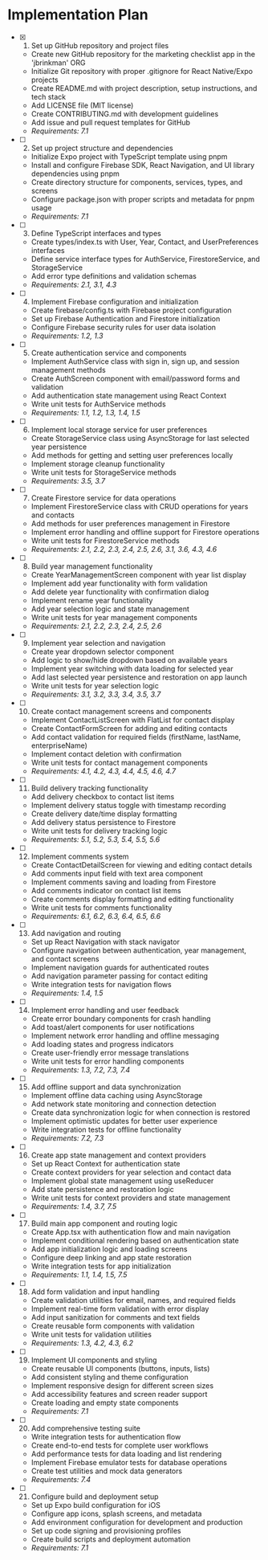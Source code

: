 # Implementation Plan

- [x] 1. Set up GitHub repository and project files
  - Create new GitHub repository for the marketing checklist app in the 'jbrinkman' ORG
  - Initialize Git repository with proper .gitignore for React Native/Expo projects
  - Create README.md with project description, setup instructions, and tech stack
  - Add LICENSE file (MIT license)
  - Create CONTRIBUTING.md with development guidelines
  - Add issue and pull request templates for GitHub
  - _Requirements: 7.1_

- [ ] 2. Set up project structure and dependencies
  - Initialize Expo project with TypeScript template using pnpm
  - Install and configure Firebase SDK, React Navigation, and UI library dependencies using pnpm
  - Create directory structure for components, services, types, and screens
  - Configure package.json with proper scripts and metadata for pnpm usage
  - _Requirements: 7.1_

- [ ] 3. Define TypeScript interfaces and types
  - Create types/index.ts with User, Year, Contact, and UserPreferences interfaces
  - Define service interface types for AuthService, FirestoreService, and StorageService
  - Add error type definitions and validation schemas
  - _Requirements: 2.1, 3.1, 4.3_

- [ ] 4. Implement Firebase configuration and initialization
  - Create firebase/config.ts with Firebase project configuration
  - Set up Firebase Authentication and Firestore initialization
  - Configure Firebase security rules for user data isolation
  - _Requirements: 1.2, 1.3_

- [ ] 5. Create authentication service and components
  - Implement AuthService class with sign in, sign up, and session management methods
  - Create AuthScreen component with email/password forms and validation
  - Add authentication state management using React Context
  - Write unit tests for AuthService methods
  - _Requirements: 1.1, 1.2, 1.3, 1.4, 1.5_

- [ ] 6. Implement local storage service for user preferences
  - Create StorageService class using AsyncStorage for last selected year persistence
  - Add methods for getting and setting user preferences locally
  - Implement storage cleanup functionality
  - Write unit tests for StorageService methods
  - _Requirements: 3.5, 3.7_

- [ ] 7. Create Firestore service for data operations
  - Implement FirestoreService class with CRUD operations for years and contacts
  - Add methods for user preferences management in Firestore
  - Implement error handling and offline support for Firestore operations
  - Write unit tests for FirestoreService methods
  - _Requirements: 2.1, 2.2, 2.3, 2.4, 2.5, 2.6, 3.1, 3.6, 4.3, 4.6_

- [ ] 8. Build year management functionality
  - Create YearManagementScreen component with year list display
  - Implement add year functionality with form validation
  - Add delete year functionality with confirmation dialog
  - Implement rename year functionality
  - Add year selection logic and state management
  - Write unit tests for year management components
  - _Requirements: 2.1, 2.2, 2.3, 2.4, 2.5, 2.6_

- [ ] 9. Implement year selection and navigation
  - Create year dropdown selector component
  - Add logic to show/hide dropdown based on available years
  - Implement year switching with data loading for selected year
  - Add last selected year persistence and restoration on app launch
  - Write unit tests for year selection logic
  - _Requirements: 3.1, 3.2, 3.3, 3.4, 3.5, 3.7_

- [ ] 10. Create contact management screens and components
  - Implement ContactListScreen with FlatList for contact display
  - Create ContactFormScreen for adding and editing contacts
  - Add contact validation for required fields (firstName, lastName, enterpriseName)
  - Implement contact deletion with confirmation
  - Write unit tests for contact management components
  - _Requirements: 4.1, 4.2, 4.3, 4.4, 4.5, 4.6, 4.7_

- [ ] 11. Build delivery tracking functionality
  - Add delivery checkbox to contact list items
  - Implement delivery status toggle with timestamp recording
  - Create delivery date/time display formatting
  - Add delivery status persistence to Firestore
  - Write unit tests for delivery tracking logic
  - _Requirements: 5.1, 5.2, 5.3, 5.4, 5.5, 5.6_

- [ ] 12. Implement comments system
  - Create ContactDetailScreen for viewing and editing contact details
  - Add comments input field with text area component
  - Implement comments saving and loading from Firestore
  - Add comments indicator on contact list items
  - Create comments display formatting and editing functionality
  - Write unit tests for comments functionality
  - _Requirements: 6.1, 6.2, 6.3, 6.4, 6.5, 6.6_

- [ ] 13. Add navigation and routing
  - Set up React Navigation with stack navigator
  - Configure navigation between authentication, year management, and contact screens
  - Implement navigation guards for authenticated routes
  - Add navigation parameter passing for contact editing
  - Write integration tests for navigation flows
  - _Requirements: 1.4, 1.5_

- [ ] 14. Implement error handling and user feedback
  - Create error boundary components for crash handling
  - Add toast/alert components for user notifications
  - Implement network error handling and offline messaging
  - Add loading states and progress indicators
  - Create user-friendly error message translations
  - Write unit tests for error handling components
  - _Requirements: 1.3, 7.2, 7.3, 7.4_

- [ ] 15. Add offline support and data synchronization
  - Implement offline data caching using AsyncStorage
  - Add network state monitoring and connection detection
  - Create data synchronization logic for when connection is restored
  - Implement optimistic updates for better user experience
  - Write integration tests for offline functionality
  - _Requirements: 7.2, 7.3_

- [ ] 16. Create app state management and context providers
  - Set up React Context for authentication state
  - Create context providers for year selection and contact data
  - Implement global state management using useReducer
  - Add state persistence and restoration logic
  - Write unit tests for context providers and state management
  - _Requirements: 1.4, 3.7, 7.5_

- [ ] 17. Build main app component and routing logic
  - Create App.tsx with authentication flow and main navigation
  - Implement conditional rendering based on authentication state
  - Add app initialization logic and loading screens
  - Configure deep linking and app state restoration
  - Write integration tests for app initialization
  - _Requirements: 1.1, 1.4, 1.5, 7.5_

- [ ] 18. Add form validation and input handling
  - Create validation utilities for email, names, and required fields
  - Implement real-time form validation with error display
  - Add input sanitization for comments and text fields
  - Create reusable form components with validation
  - Write unit tests for validation utilities
  - _Requirements: 1.3, 4.2, 4.3, 6.2_

- [ ] 19. Implement UI components and styling
  - Create reusable UI components (buttons, inputs, lists)
  - Add consistent styling and theme configuration
  - Implement responsive design for different screen sizes
  - Add accessibility features and screen reader support
  - Create loading and empty state components
  - _Requirements: 7.1_

- [ ] 20. Add comprehensive testing suite
  - Write integration tests for authentication flow
  - Create end-to-end tests for complete user workflows
  - Add performance tests for data loading and list rendering
  - Implement Firebase emulator tests for database operations
  - Create test utilities and mock data generators
  - _Requirements: 7.4_

- [ ] 21. Configure build and deployment setup
  - Set up Expo build configuration for iOS
  - Configure app icons, splash screens, and metadata
  - Add environment configuration for development and production
  - Set up code signing and provisioning profiles
  - Create build scripts and deployment automation
  - _Requirements: 7.1_
